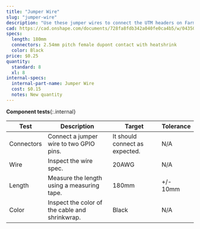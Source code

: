 ```yaml
---
title: "Jumper Wire"
slug: "jumper-wire"
description: "Use these jumper wires to connect the UTM headers on Farmduino to other pins such as I2C, PWM, or more digital or analog I/O."
cad: https://cad.onshape.com/documents/728fa8fdb342a040fe0ca4b5/w/0435033a7c78b02e71d0f721/e/bf51b41ee9cb814d41001fb4?renderMode=0&uiState=6255da4c46b4a5023f0ae27e
specs:
  length: 180mm
  connectors: 2.54mm pitch female dupont contact with heatshrink
  color: Black
price: $0.25
quantity:
  standard: 8
  xl: 8
internal-specs:
  internal-part-name: Jumper Wire
  cost: $0.15
  notes: New quantity
---
```


**Component tests**{:.internal}

|Test         |Description  |Target       |Tolerance    |
|-------------|-------------|-------------|-------------|
|Connectors   |Connect a jumper wire to two GPIO pins.|It should connect as expected.|N/A
|Wire         |Inspect the wire spec.|20AWG|N/A
|Length       |Measure the length using a measuring tape.|180mm|+/- 10mm
|Color        |Inspect the color of the cable and shrinkwrap.|Black|N/A
